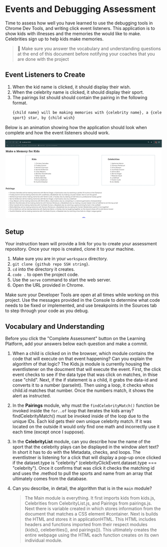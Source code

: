 # Events and Debugging Assessment

Time to assess how well you have learned to use the debugging tools in Chrome Dev Tools, and writing click event listeners. This application is to show kids with illnesses and the memories the would like to make. Celebrities sign up to help kids make memories.

> 🧨 Make sure you answer the vocabulary and understanding questions at the end of this document before notifying your coaches that you are done with the project

## Event Listeners to Create

1. When the kid name is clicked, it should display their wish.
1. When the celebrity name is clicked, it should display their sport.
1. The pairings list should should contain the pairing in the following format.
   ```html
   {child name} will be making memories with {celebrity name}, a {celebrity
   sport} star, by {child wish}
   ```

Below is an animation showing how the application should look when complete and how the event listeners should work.

<img src="./images/debugging-events-assessment.gif" width="700px">

## Setup

Your instruction team will provide a link for you to create your assessment repository. Once your repo is created, clone it to your machine.

1. Make sure you are in your `workspace` directory.
1. `git clone {github repo SSH string}`.
1. `cd` into the directory it creates.
1. `code .` to open the project code.
1. Use the `serve` command to start the web server.
1. Open the URL provided in Chrome.

Make sure your Developer Tools are open at all times while working on this project. Use the messages provided in the Console to determine what code needs to be fixed or implemented, and use breakpoints in the Sources tab to step through your code as you debug.

## Vocabulary and Understanding

Before you click the "Complete Assessment" button on the Learning Platform, add your answers below each question and make a commit.

1. When a child is clicked on in the browser, which module contains the code that will execute on that event happening? Can you explain the algorithm of that logic?
   The Kids.js module is currently housing the eventlistener on the doucment that will execute the event. First, the click event checks to see if the data type that was click on matches, in thise case "child". Next, if the if statement is a child, it grabs the data-id and converts it to a number (parseInt). Then using a loop, it checks whos child.id matches that number. Once the numbers match, it shows the alert as instructed.

2. In the **Pairings** module, why must the `findCelebrityMatch()` function be invoked inside the `for..of` loop that iterates the kids array?
   findCelebrityMatch() must be invoked inside of the loop due to the unique IDs. Each kid gets their own unique celebrity match. If it was located on the outside it would only find one math and incorrectly use it each time (except once I suppose).

3. In the **CelebrityList** module, can you describe how the name of the sport that the celebrity plays can be displayed in the window alert text?
   In short it has to do with the Metadata, checks, and loops. The eventlistner is listening for a click that will display a pop-up once clicked if the dataset.type is "celebrity" (celebrityClickEvent.dataset.type === "celebrity"). Once it confirms that was click it checks the matching id and uses the .method to pull the sports and name from an array that ultimately comes from the database.

4. Can you describe, in detail, the algorithm that is in the `main` module?
   > The Main module is everything. It first imports kids from kids.js, Celebrities from CelebrityList.js, and Pairings from pairings.js. Next there is variable created in which stores information from the document that matches a CSS element #container. Next is builds the HTML and stores it in applicationHTML. This HTML includes headers and functions imported from their respect modules (kids(), celeberities(), and pairings()). This ultimately creates the entire webpage using the HTML each function creates on its own individual module.
